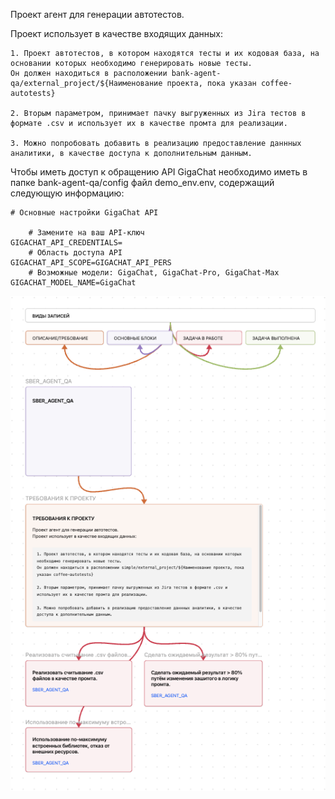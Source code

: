 Проект агент для генерации автотестов.

Проект использует в качестве входящих данных:

```
1. Проект автотестов, в котором находятся тесты и их кодовая база, на основании которых необходимо генерировать новые тесты.
Он должен находиться в расположении bank-agent-qa/external_project/${Наименование проекта, пока указан coffee-autotests}

2. Вторым параметром, принимает пачку выгруженных из Jira тестов в формате .csv и использует их в качестве промта для реализации.

3. Можно попробовать добавить в реализацию предоставление даннных аналитики, в качестве доступа к дополнительным данным.
```

Чтобы иметь доступ к обращению API GigaChat необходимо иметь в папке bank-agent-qa/config файл demo_env.env, содержащий следующую информацию:
```
# Основные настройки GigaChat API

    # Замените на ваш API-ключ
GIGACHAT_API_CREDENTIALS=
    # Область доступа API
GIGACHAT_API_SCOPE=GIGACHAT_API_PERS
    # Возможные модели: GigaChat, GigaChat-Pro, GigaChat-Max
GIGACHAT_MODEL_NAME=GigaChat
```

<img src="plan.png" alt="Logo" width="538"/>